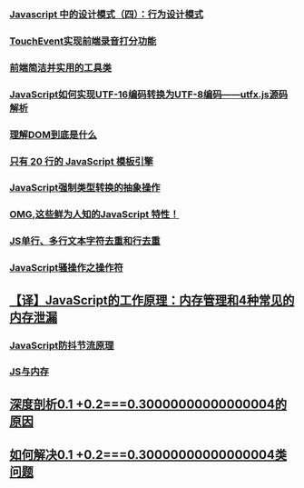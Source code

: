 ### [Javascript 中的设计模式（四）：行为设计模式](http://elevenbeans.github.io/2018/04/11/javascript-design-patterns-3/)
### [TouchEvent实现前端录音打分功能](https://juejin.im/post/5acec44451882579ef4f5654)
### [前端简洁并实用的工具类](https://juejin.im/post/5ad2d9a751882510fd401114)
### [JavaScript如何实现UTF-16编码转换为UTF-8编码——utfx.js源码解析](https://juejin.im/post/5ad35e3a6fb9a028c14ae93d)
### [理解DOM到底是什么](https://juejin.im/post/5c01e2b051882518eb1f785a)
### [ 只有 20 行的 JavaScript 模板引擎](https://juejin.im/post/5c0e5042f265da61524d3a43)
### [JavaScript强制类型转换的抽象操作](https://juejin.im/post/5c0f3f885188257abf1d55ee)
### [OMG,这些鲜为人知的JavaScript 特性！](https://segmentfault.com/a/1190000017303869#articleHeader3)
### [JS单行、多行文本字符去重和行去重](https://juejin.im/post/5c10b53f6fb9a049c9658940)
### [JavaScript骚操作之操作符](https://juejin.im/post/5c15dc47e51d457b00691be5)
## [【译】JavaScript的工作原理：内存管理和4种常见的内存泄漏](https://juejin.im/post/5c1737876fb9a049c43d935c)
### [JavaScript防抖节流原理](http://blog.poetries.top/2018/12/21/js-debounce/#at?hmsr=toutiao.io&utm_medium=toutiao.io&utm_source=toutiao.io)
### [JS与内存](https://juejin.im/post/5c189120f265da611204f194)
## [深度剖析0.1 +0.2===0.30000000000000004的原因](https://juejin.im/post/5c023084f265da613e21fb54)
## [如何解决0.1 +0.2===0.30000000000000004类问题](https://juejin.im/post/5c05dbfb5188251da07df3bc)
